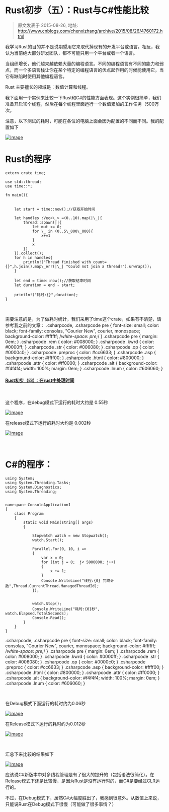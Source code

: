 # Rust初步（五）：Rust与C#性能比较 
> 原文发表于 2015-08-26, 地址: http://www.cnblogs.com/chenxizhang/archive/2015/08/26/4760172.html 


我学习Rust的目的并不是说期望用它来取代掉现有的开发平台或语言。相反，我认为当前绝大部分研发团队，都不可能只用一个平台或者一个语言。

 当组织增长，他们越来越依赖大量的编程语言。不同的编程语言有不同的能力和弱点，而一个多语言栈让你在某个特定的编程语言的优点起作用的时候能使用它，当它有缺陷时使用其他编程语言。

 Rust 主要擅长的领域是：数值计算和线程。

 我下面用一个实例来比较一下Rust和C#的性能方面表现。这个实例很简单，我们准备开启10个线程，然后在每个线程里面运行一个数值累加的工作任务（500万次。

 注意，以下测试的耗时，可能在各位的电脑上面会因为配置的不同而不同。我的配置如下

 [![image](http://images0.cnblogs.com/blog/9072/201508/261344554063673.png "image")](http://images0.cnblogs.com/blog/9072/201508/261344532032800.png)

 Rust的程序
=======


```
extern crate time;

use std::thread;
use time::*;

fn main(){


    let start = time::now();//获取开始时间

    let handles :Vec<\_> =(0..10).map(|\_|{
        thread::spawn(||{
            let mut x= 0;
            for \_ in (0..5\_000\_000){
                x+=1
            }
            x
        })
    }).collect();
    for h in handles{
        println!("Thread finished with count={}",h.join().map\_err(|\_| "Could not join a thread!").unwrap());
    }

    let end = time::now();//获取结束时间
    let duration = end - start;

    println!("耗时:{}",duration);
}

```

 


需要注意的是，为了做耗时统计，我们采用了time这个crate，如果有不清楚，请参考我之前的文章：
.csharpcode, .csharpcode pre
{
 font-size: small;
 color: black;
 font-family: consolas, "Courier New", courier, monospace;
 background-color: #ffffff;
 /*white-space: pre;*/
}
.csharpcode pre { margin: 0em; }
.csharpcode .rem { color: #008000; }
.csharpcode .kwrd { color: #0000ff; }
.csharpcode .str { color: #006080; }
.csharpcode .op { color: #0000c0; }
.csharpcode .preproc { color: #cc6633; }
.csharpcode .asp { background-color: #ffff00; }
.csharpcode .html { color: #800000; }
.csharpcode .attr { color: #ff0000; }
.csharpcode .alt 
{
 background-color: #f4f4f4;
 width: 100%;
 margin: 0em;
}
.csharpcode .lnum { color: #606060; }




#### [Rust初步（四）：在rust中处理时间](http://www.cnblogs.com/chenxizhang/p/4760087.html)


 


这个程序，在debug模式下运行的耗时大约是 0.55秒


[![image](http://images0.cnblogs.com/blog/9072/201508/261344592653319.png "image")](http://images0.cnblogs.com/blog/9072/201508/261344568758687.png)


在release模式下运行的耗时大约是 0.002秒


[![image](http://images0.cnblogs.com/blog/9072/201508/261345295477271.png "image")](http://images0.cnblogs.com/blog/9072/201508/261345116877214.png)


 


C#的程序：
======


```
using System;
using System.Threading.Tasks;
using System.Diagnostics;
using System.Threading;


namespace ConsoleApplication1
{
    class Program
    {
        static void Main(string[] args)
        {

            Stopwatch watch = new Stopwatch();
            watch.Start();

            Parallel.For(0, 10, i =>
            {
                var x = 0;
                for (int j = 0;  j< 5000000; j++)
                {
                    x += 1;
                }
                Console.WriteLine("线程:{0} 完成计数",Thread.CurrentThread.ManagedThreadId);
            });


            watch.Stop();
            Console.WriteLine("耗时:{0}秒", watch.Elapsed.TotalSeconds);
            Console.Read();
        }
    }
}

```

.csharpcode, .csharpcode pre
{
 font-size: small;
 color: black;
 font-family: consolas, "Courier New", courier, monospace;
 background-color: #ffffff;
 /*white-space: pre;*/
}
.csharpcode pre { margin: 0em; }
.csharpcode .rem { color: #008000; }
.csharpcode .kwrd { color: #0000ff; }
.csharpcode .str { color: #006080; }
.csharpcode .op { color: #0000c0; }
.csharpcode .preproc { color: #cc6633; }
.csharpcode .asp { background-color: #ffff00; }
.csharpcode .html { color: #800000; }
.csharpcode .attr { color: #ff0000; }
.csharpcode .alt 
{
 background-color: #f4f4f4;
 width: 100%;
 margin: 0em;
}
.csharpcode .lnum { color: #606060; }

 


在Debug模式下面运行的耗时约为0.06秒


[![image](http://images0.cnblogs.com/blog/9072/201508/261345584226992.png "image")](http://images0.cnblogs.com/blog/9072/201508/261345494537984.png)


在Release模式下运行的耗时约为0.012秒


[![image](http://images0.cnblogs.com/blog/9072/201508/261346099227972.png "image")](http://images0.cnblogs.com/blog/9072/201508/261346047654597.png)


 


汇总下来比较的结果如下


[![image](http://images0.cnblogs.com/blog/9072/201508/261346184843221.png "image")](http://images0.cnblogs.com/blog/9072/201508/261346172035262.png)


应该说C#新版本中对多线程管理是有了很大的提升的（包括语法很简化）。在Release模式下还是比较慢，是因为Rust是没有运行时的，而C#是要经过CLR运行的。


不过，在Debug模式下，居然C#大幅度胜出了，我感到很意外。从数值上来说，只能说Rust在Debug模式下很慢（可能做了很多事情？）


